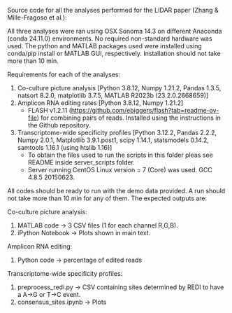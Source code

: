 Source code for all the analyses performed for the LIDAR paper (Zhang & Mille-Fragoso et al.):

All three analyses were ran using OSX Sonoma 14.3 on different Anaconda (conda 24.11.0) environments. No required non-standard hardware was used.
The python and MATLAB packages used were installed using conda/pip install or MATLAB GUI, respectively. Installation should not take more than 10 min. 

Requirements for each of the analyses:
1. Co-culture picture analysis [Python 3.8.12, Numpy 1.21.2,  Pandas 1.3.5, natsort 8.2.0, matplotlib 3.7.5,  MATLAB R2023b (23.2.0.2668659)]
2. Amplicon RNA editing rates [Python 3.8.12, Numpy 1.21.2]
   - FLASH v1.2.11 (https://github.com/ebiggers/flash?tab=readme-ov-file) for combining pairs of reads. Installed using the instructions in the Github repository. 
3. Transcriptome-wide specificity profiles [Python 3.12.2, Pandas 2.2.2, Numpy 2.0.1, Matplotlib 3.9.1.post1, scipy 1.14.1, statsmodels 0.14.2, samtools 1.16.1 (using htslib 1.16)]
     - To obtain the files used to run the scripts in this folder pleas see README inside server_scripts folder.
     - Server running CentOS Linux version = 7 (Core) was used. GCC 4.8.5 20150623.


All codes should be ready to run with the demo data provided. A run should not take more than 10 min for any of them. The expected outputs are:

Co-culture picture analysis:
1. MATLAB code -> 3 CSV files (1 for each channel R,G,B).
2. iPython Notebook -> Plots shown in main text.

Amplicon RNA editing:
1. Python code -> percentage of edited reads

Transcriptome-wide specificity profiles:
1. preprocess_redi.py -> CSV containing sites determined by REDI to have a A->G or T->C event.
2. consensus_sites.ipynb -> Plots

